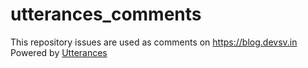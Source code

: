 # utterances_comments

This repository issues are used as comments on https://blog.devsv.in
Powered by [Utterances](https://github.com/utterance)
